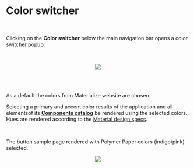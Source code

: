 # Color switcher
<br>


Clicking on the **Color switcher** below the main navigation bar opens a color switcher popup:

<br>

<p align=center>
  <img src="http://i.imgur.com/2Gt7K7x.png" class="responsive-img"></img>
 <br><br>
</p>

<br>

As a default the colors from Materialize website are chosen.

Selecting a primary and accent color results of the application and all elementsof its **[Components catalog](#/samples)**  be rendered using the selected colors. Hues are rendered according to the [Material design specs](https://www.google.com/design/spec/style/color.html#color-color-palette).

<br>

The button sample page rendered with Polymer Paper colors (indigo/pink) selected.

<p align=center>
<img src="http://i.imgur.com/ee9PTMf.png" class="responsive-img"></img>
<br><br>
</p>
